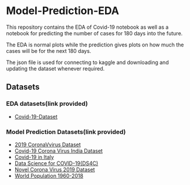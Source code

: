 # Model-Prediction-EDA

This repository contains the EDA of Covid-19 notebook as well as a notebook for predicting the number of cases for 180 days into the future.

The EDA is normal plots while the prediction gives plots on how much the cases will be for the next 180 days.

The json file is used for connecting to kaggle and downloading and updating the dataset whenever required.

## Datasets

### EDA datasets(link provided)
 * [Covid-19-Dataset](https:/kaggle.com/imdevskp/corona-virus-report)
 
### Model Prediction Datasets(link provided)

* [2019 CoronaVvirus Dataset](kaggle.com/brendaso/2019-coronavirus-dataset-0122020-01262020)
* [Covid-19 Corona Virus India Dataset](kaggle.com/imdevskp/covid`9-corona=virus-dataset)
* [Covid-19 in Italy](kaggle.com/sudalairajkumar/covid19-in-italy)
* [Data Science for COVID-19(DS4C)](kaggle.com/kimjihoo/coronavirusdataset)
* [Novel Corona Virus 2019 Dataset](kaggle.com/sudalairajkumar/novel-corona-virus-2019-dataset)
* [World Population 1960-2018](kaggle.com/imdevskp/world-population-19602018)
